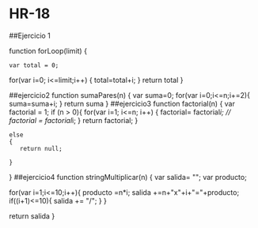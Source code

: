 # HR-18
##Ejercicio 1


function forLoop(limit) {

    var total = 0;
    
for(var i=0; i<=limit;i++)
    {
        total=total+i;
    }
    return total
}

##ejercicio2
function sumaPares(n) {
var suma=0;
    for(var i=0;i<=n;i+=2){
        suma=suma+i;
    }
    return suma
}
##ejercicio3
function factorial(n) {
    var factorial = 1;
   if (n > 0){
       for(var i=1; i<=n; i++)
        {
            factorial= factorial*i;              // factorial = factorial*i;
        }
       return factorial;
   }
        

    else
    {
       return null; 
        
    }

    
}
##ejercicio4 
function stringMultiplicar(n) {
    var salida= "";
    var producto;

   for(var i=1;i<=10;i++){
       producto =n*i;
       salida +=n+"x"+i+"="+producto;
       if((i+1)<=10){
    salida += "/";
        }
   } 
    

return salida
}

